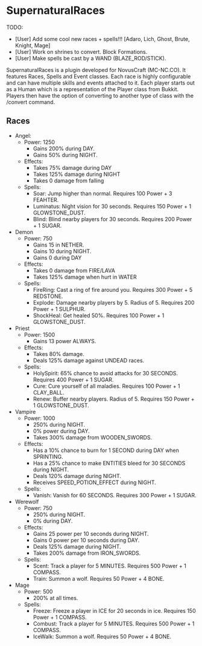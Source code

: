 SupernaturalRaces
=================

TODO:
* [User] Add some cool new races + spells!!! [Adaro, Lich, Ghost, Brute, Knight, Mage]
* [User] Work on shrines to convert.  Block Formations.
* [User] Make spells be cast by a WAND (BLAZE_ROD/STICK).

SupernaturalRaces is a plugin developed for NovusCraft (MC-NC.CO).
It features Races, Spells and Event classes.  Each race is highly configurable and can have multiple skills and events
attached to it.  Each player starts out as a Human which is a representation of the Player class from Bukkit.
Players then have the option of converting to another type of class with the /convert command.

## Races
* Angel:
   - Power: 1250
     - Gains 200% during DAY.
     - Gains 50% during NIGHT.
   - Effects:
     - Takes 75% damage during DAY
     - Takes 125% damage during NIGHT
     - Takes 0 damage from falling
   - Spells:
     - Soar: Jump higher than normal. Requires 100 Power + 3 FEAHTER.
     - Luminatus: Night vision for 30 seconds. Requires 150 Power + 1 GLOWSTONE_DUST. 
     - Blind: Blind nearby players for 30 seconds. Requires 200 Power + 1 SUGAR.
* Demon
   - Power: 750
     - Gains 15 in NETHER.
     - Gains 10 during NIGHT.
     - Gains 0 during DAY
   - Effects:
     - Takes 0 damage from FIRE/LAVA
     - Takes 125% damage when hurt in WATER
   - Spells:
     - FireRing: Cast a ring of fire around you. Requires 300 Power + 5 REDSTONE.
     - Explode: Damage nearby players by 5.  Radius of 5.  Requires 200 Power + 1 SULPHUR.
     - ShockHeal: Get healed 50%.  Requires 100 Power + 1 GLOWSTONE_DUST.
* Priest
   - Power: 1500
     - Gains 13 power ALWAYS.
   - Effects:
     - Takes 80% damage.
     - Deals 125% damage against UNDEAD races.
   - Spells:
     - HolySpirit: 65% chance to avoid attacks for 30 SECONDS. Requires 400 Power + 1 SUGAR.
     - Cure: Cure yourself of all maladies. Requires 100 Power + 1 CLAY_BALL.
     - Renew: Buffer nearby players. Radius of 5. Requires 150 Power + 1 GLOWSTONE_DUST.
* Vampire
   - Power: 1000 
     - 250% during NIGHT.
     - 0% power during DAY.
     - Takes 300% damage from WOODEN_SWORDS.
   - Effects:
     - Has a 10% chance to burn for 1 SECOND during DAY when SPRINTING.
     - Has a 25% chance to make ENTITIES bleed for 30 SECONDS during NIGHT.
     - Deals 120% damage during NIGHT.
     - Receives SPEED_POTION_EFFECT during NIGHT.
   - Spells:
     - Vanish: Vanish for 60 SECONDS. Requires 300 Power + 1 SUGAR.
* Werewolf
   - Power: 750
     - 250% during NIGHT.
     - 0% during DAY.
   - Effects:
     - Gains 25 power per 10 seconds during NIGHT.
     - Gains 0 power per 10 seconds during DAY.
     - Deals 125% damage during NIGHT.
     - Takes 200% damage from IRON_SWORDS.
   - Spells:
     - Scent: Track a player for 5 MINUTES. Requires 500 Power + 1 COMPASS.
     - Train: Summon a wolf.  Requires 50 Power + 4 BONE.
* Mage
   - Power: 500
     - 200% at all times.
   - Spells:
     - Freeze: Freeze a player in ICE for 20 seconds in ice.  Requires 150 Power + 1 COMPASS.
     - Combust: Track a player for 5 MINUTES. Requires 500 Power + 1 COMPASS.
     - IceWalk: Summon a wolf.  Requires 50 Power + 4 BONE.
